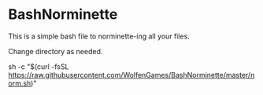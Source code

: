 # BashNorminette
This is a simple bash file to norminette-ing all your files.

Change directory as needed.

sh -c "$(curl -fsSL https://raw.githubusercontent.com/WolfenGames/BashNorminette/master/norm.sh)"